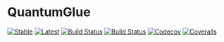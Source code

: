 # QuantumGlue

[![Stable](https://img.shields.io/badge/docs-stable-blue.svg)](https://jlapeyre.github.io/QuantumGlue.jl/stable)
[![Latest](https://img.shields.io/badge/docs-latest-blue.svg)](https://jlapeyre.github.io/QuantumGlue.jl/latest)
[![Build Status](https://travis-ci.com/jlapeyre/QuantumGlue.jl.svg?branch=master)](https://travis-ci.com/jlapeyre/QuantumGlue.jl)
[![Build Status](https://ci.appveyor.com/api/projects/status/github/jlapeyre/QuantumGlue.jl?svg=true)](https://ci.appveyor.com/project/jlapeyre/QuantumGlue-jl)
[![Codecov](https://codecov.io/gh/jlapeyre/QuantumGlue.jl/branch/master/graph/badge.svg)](https://codecov.io/gh/jlapeyre/QuantumGlue.jl)
[![Coveralls](https://coveralls.io/repos/github/jlapeyre/QuantumGlue.jl/badge.svg?branch=master)](https://coveralls.io/github/jlapeyre/QuantumGlue.jl?branch=master)
